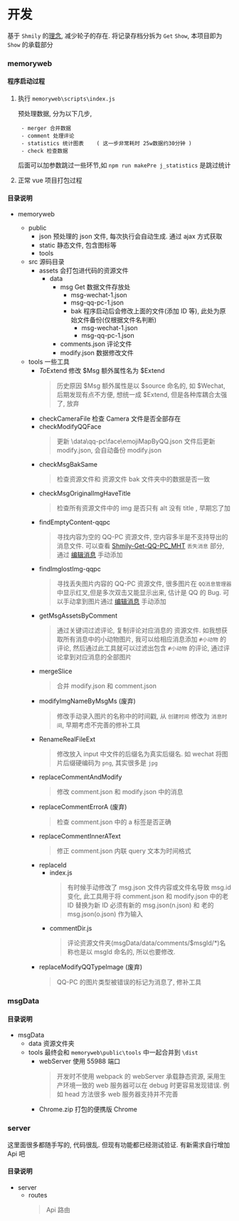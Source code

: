 # 开发

基于 `Shmily` 的[理念](https://lqzh.me/Shmily/guide/concept.html), 减少轮子的存在. 将记录存档分拆为 `Get` `Show`, 本项目即为 `Show` 的承载部分

### memoryweb

#### 程序启动过程

1.  执行 `memoryweb\scripts\index.js`

    预处理数据, 分为以下几步,

         - merger 合并数据
         - comment 处理评论
         - statistics 统计图表    ( 这一步非常耗时 25w数据约30分钟 )
         - check 检查数据

    后面可以加参数跳过一些环节,如 `npm run makePre j_statistics` 是跳过统计

2.  正常 vue 项目打包过程

#### 目录说明

-   memoryweb

    -   public
        -   json 预处理的 json 文件, 每次执行会自动生成. 通过 ajax 方式获取
        -   static 静态文件, 包含图标等
        -   tools
    -   src 源码目录
        -   assets 会打包进代码的资源文件
            -   data
                -   msg Get 数据文件存放处
                    -   msg-wechat-1.json
                    -   msg-qq-pc-1.json
                    -   bak 程序启动后会修改上面的文件(添加 ID 等), 此处为原始文件备份(仅根据文件名判断)
                        -   msg-wechat-1.json
                        -   msg-qq-pc-1.json
                -   comments.json 评论文件
                -   modify.json 数据修改文件
    -   tools 一些工具
        -   $To$Extend 修改 $Msg 额外属性名为 $Extend
            > 历史原因 $Msg 额外属性是以 $source 命名的, 如 $Wechat, 后期发现有点不方便, 想统一成 $Extend, 但是各种库耦合太强了, 放弃
        -   checkCameraFile 检查 Camera 文件是否全部存在
        -   checkModifyQQFace
            > 更新 \data\qq-pc\face\emojiMapByQQ.json 文件后更新 modify.json, 会自动备份 modify.json
        -   checkMsgBakSame
            > 检查资源文件和 资源文件 bak 文件夹中的数据是否一致
        -   checkMsgOriginalImgHaveTitle
            > 检查所有资源文件中的 img 是否只有 alt 没有 title , 早期忘了加
        -   findEmptyContent-qqpc
            > 寻找内容为空的 QQ-PC 资源文件, 空内容多半是不支持导出的消息文件. 可以查看 [Shmily-Get-QQ-PC_MHT](https://github.com/lqzhgood/Shmily-Get-QQ-PC_MHT) `丢失消息` 部分, 通过 [编辑消息](../docs/modify-msg.md) 手动添加
        -   findImglostImg-qqpc
            > 寻找丢失图片内容的 QQ-PC 资源文件, 很多图片在 `QQ消息管理器` 中显示红叉,但是多次双击又能显示出来, 估计是 QQ 的 Bug. 可以手动拿到图片通过 [编辑消息](../docs/modify-msg.md) 手动添加
        -   getMsgAssetsByComment
            > 通过关键词过滤评论, 复制评论对应消息的 资源文件. 如我想获取所有消息中的小动物图片, 我可以给相应消息添加 `#小动物` 的评论, 然后通过此工具就可以过滤出包含 `#小动物` 的评论, 通过评论拿到对应消息的全部图片
        -   mergeSlice
            > 合并 modify.json 和 comment.json
        -   modifyImgNameByMsgMs (废弃)
            > 修改手动录入图片的名称中的时间戳, 从 `创建时间` 修改为 `消息时间`, 早期考虑不完善的修补工具
        -   RenameRealFileExt
            > 修改放入 input 中文件的后缀名为真实后缀名. 如 wechat 将图片后缀硬编码为 `png`, 其实很多是 `jpg`
        -   replaceCommentAndModify
            > 修改 comment.json 和 modify.json 中的消息
        -   replaceCommentErrorA (废弃)
            > 检查 comment.json 中的 a 标签是否正确
        -   replaceCommentInnerAText
            > 修正 comment.json 内联 query 文本为时间格式
        -   replaceId
            -   index.js
                > 有时候手动修改了 msg.json 文件内容或文件名导致 msg.id 变化, 此工具用于将 comment.json 和 modify.json 中的老 ID 替换为新 ID
                > 必须有新的 msg.json(n.json) 和 老的 msg.json(o.json) 作为输入
            -   commentDir.js
                > 评论资源文件夹(msgData/data/comments/$msgId/\*)名称也是以 msgId 命名的, 所以也要修改.
        -   replaceModifyQQTypeImage (废弃)
            > QQ-PC 的图片类型被错误的标记为消息了, 修补工具

### msgData

#### 目录说明

-   msgData
    -   data 资源文件夹
    -   tools 最终会和 `memoryweb\public\tools` 中一起合并到 `\dist`
        -   webServer 使用 55988 端口
            > 开发时不使用 webpack 的 webServer 承载静态资源, 采用生产环境一致的 web 服务器可以在 debug 时更容易发现错误. 例如 head 方法很多 web 服务器支持并不完善
        -   Chrome.zip 打包的便携版 Chrome

### server

这里面很多都随手写的, 代码很乱. 但现有功能都已经测试验证. 有新需求自行增加 Api 吧

#### 目录说明

-   server
    -   routes
        > Api 路由

